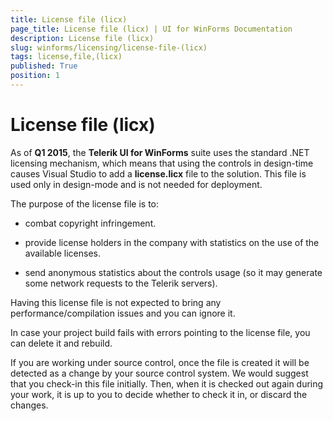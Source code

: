 ```yaml
---
title: License file (licx)
page_title: License file (licx) | UI for WinForms Documentation
description: License file (licx)
slug: winforms/licensing/license-file-(licx)
tags: license,file,(licx)
published: True
position: 1
---
```


# License file (licx)



As of __Q1 2015__, the __Telerik UI for WinForms__ suite
        uses the standard .NET licensing mechanism, which means that using the controls in design-time
        causes Visual Studio to add a __license.licx__ file to the solution.
        This file is used only in design-mode and is not needed for deployment.
      

The purpose of the license file is to:
			

* combat copyright infringement.
					

* provide license holders in the company with statistics on the use of the available licenses.
					

* send anonymous statistics about the controls usage (so it may generate some network requests to the Telerik servers).
					

Having this license file is not expected to bring any performance/compilation issues and you can ignore it.
      

In case your project build fails with errors pointing to the license file, you can delete it and rebuild.
      

If you are working under source control, once the file is created it will be detected as a change by your source control system. 
      We would suggest that you check-in this file initially. Then, when it is checked out again during your work, it is up to you to decide whether to
      check it in, or discard the changes.
      

## 
